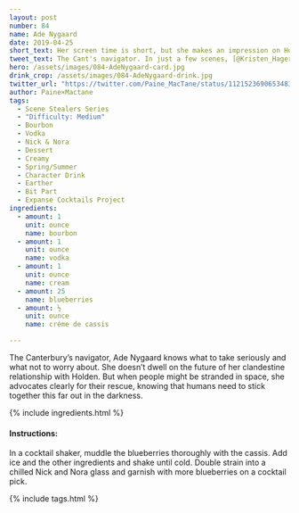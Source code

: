 ```yaml
---
layout: post
number: 84
name: Ade Nygaard
date: 2019-04-25
short_text: Her screen time is short, but she makes an impression on Holden and the audience. 
tweet_text: The Cant's navigator. In just a few scenes, [@Kristen_Hager](https://twitter.com/Kristen_Hager) makes the character 3-dimensional by voicing real concerns with a nonchalant mask, showing us why Holden cares about her and why we should.
hero: /assets/images/084-AdeNygaard-card.jpg
drink_crop: /assets/images/084-AdeNygaard-drink.jpg
twitter_url: "https://twitter.com/Paine_MacTane/status/1121523690653483015"
author: Paine×Mactane
tags:
  - Scene Stealers Series
  - "Difficulty: Medium"
  - Bourbon
  - Vodka
  - Nick & Nora
  - Dessert
  - Creamy
  - Spring/Summer
  - Character Drink
  - Earther
  - Bit Part
  - Expanse Cocktails Project
ingredients:
  - amount: 1
    unit: ounce
    name: bourbon
  - amount: 1
    unit: ounce
    name: vodka
  - amount: 1
    unit: ounce
    name: cream
  - amount: 25
    name: blueberries
  - amount: ½
    unit: ounce
    name: créme de cassis

---
```


The Canterbury’s navigator, Ade Nygaard knows what to take seriously and what not to worry about. She doesn’t dwell on the future of her clandestine relationship with Holden. But when people might be stranded in space, she advocates clearly for their rescue, knowing that humans need to stick together this far out in the darkness.

{% include ingredients.html %}

#### Instructions:

In a cocktail shaker, muddle the blueberries thoroughly with the cassis. Add ice and the other ingredients and shake until cold. Double strain into a chilled Nick and Nora glass and garnish with more blueberries on a cocktail pick.

{% include tags.html %}
